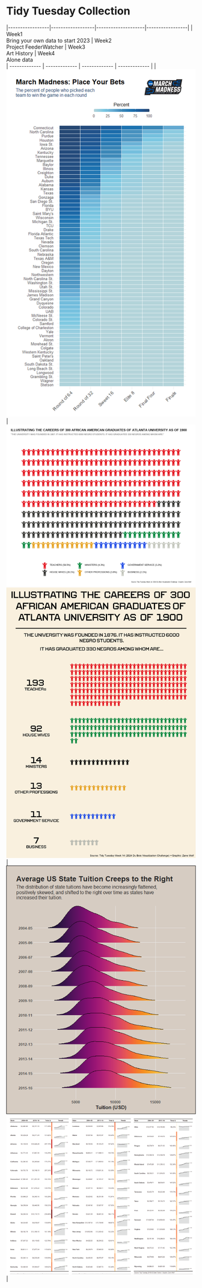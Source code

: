 # Tidy Tuesday Collection 

|-----------------|------------------|--------------------|-----------------|
| Week1<br>Bring your own data to start 2023  | Week2<br>Project FeederWatcher  | Week3<br>Art History  | Week4<br>Alone data    
| ------------- | ------------- | ------------- | ------------- |
| ![Heatmap showing percentage of pick to win by round for each time](https://github.com/zanewolf/tidytuesday/blob/main/2024_W13_MarchMadness/MarchMadness_Heatmap.png?raw=true) 
| ![Pictogram waffle plot showing distribution of occupations for 330 black graduates from Atlanta University as of 1990](https://github.com/zanewolf/tidytuesday/blob/main/2024_W14_DuBois/Waffle.png?raw=true) ![Infographic Version](https://github.com/zanewolf/tidytuesday/blob/main/2024_W14_DuBois/Week14_WEBDuBois_Infographic.png?raw=true)
| ![Density Ridgeline plot showing distribution of tuitions for all states by year, the density plots slowly flatten and shift right (increase).](https://github.com/zanewolf/tidytuesday/blob/main/2018_W1_%20Tuition/Tuition_Ridges.png?raw=true) ![Table with State, first year tuition, last year tuition, percent_increase, and sparklines, in alphabetical order split across three columns](https://github.com/zanewolf/tidytuesday/blob/main/2018_W1_%20Tuition/Table_Split.png?raw=true) 
|

